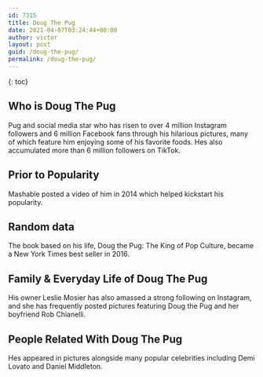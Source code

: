 ```yaml
---
id: 7315
title: Doug The Pug
date: 2021-04-07T03:24:44+00:00
author: victor
layout: post
guid: /doug-the-pug/
permalink: /doug-the-pug/
---
```



{: toc}


## Who is Doug The Pug



Pug and social media star who has risen to over 4 million Instagram followers and 6 million Facebook fans through his hilarious pictures, many of which feature him enjoying some of his favorite foods. Hes also accumulated more than 6 million followers on TikTok.

                
                
                
## Prior to Popularity



Mashable posted a video of him in 2014 which helped kickstart his popularity. 

                
                
                
## Random data



The book based on his life, Doug the Pug: The King of Pop Culture, became a New York Times best seller in 2016. 

                
                
                
## Family & Everyday Life of Doug The Pug



His owner Leslie Mosier has also amassed a strong following on Instagram, and she has frequently posted pictures featuring Doug the Pug and her boyfriend Rob Chianelli. 

                
                
                
## People Related With Doug The Pug



Hes appeared in pictures alongside many popular celebrities including Demi Lovato and Daniel Middleton. 

                
              
            
          
          
          